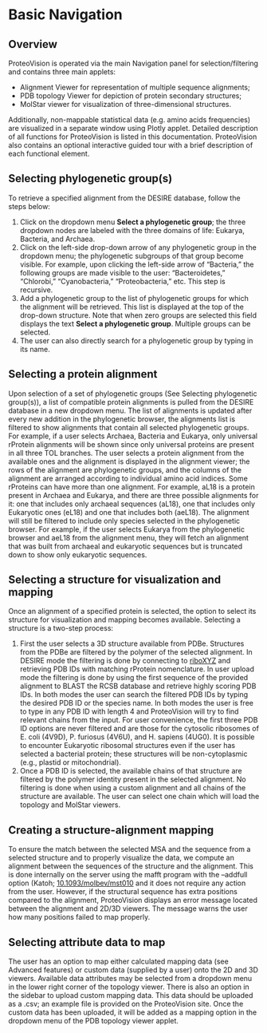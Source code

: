 # Basic Navigation 

## Overview
ProteoVision is operated via the main Navigation panel for selection/filtering and contains three main applets:
- Alignment Viewer for representation of multiple sequence alignments; 
- PDB topology Viewer for depiction of protein secondary structures; 
- MolStar viewer for visualization of three-dimensional structures. 

Additionally, non-mappable statistical data (e.g. amino acids frequencies) are visualized in a separate window using Plotly applet. Detailed description of all functions for ProteoVision is listed in this documentation. ProteoVision also contains an optional interactive guided tour with a brief description of each functional element.

## Selecting phylogenetic group(s) 
To retrieve a specified alignment from the DESIRE database, follow the steps below: 

1. Click on the dropdown menu **Select a phylogenetic group**; the three dropdown nodes are labeled with the three domains of life: Eukarya, Bacteria, and Archaea.
2. Click on the left-side drop-down arrow of any phylogenetic group in the dropdown menu; the phylogenetic subgroups of that group become visible. For example, upon clicking the left-side arrow of “Bacteria,” the following groups are made visible to the user: “Bacteroidetes,” “Chlorobi,” “Cyanobacteria,” “Proteobacteria,” etc. This step is recursive.
3. Add a phylogenetic group to the list of phylogenetic groups for which the alignment will be retrieved. This list is displayed at the top of the drop-down structure. Note that when zero groups are selected this field displays the text **Select a phylogenetic group**. Multiple groups can be selected.
4. The user can also directly search for a phylogenetic group by typing in its name.

## Selecting a protein alignment
Upon selection of a set of phylogenetic groups (See Selecting phylogenetic group(s)), a list of compatible protein alignments is pulled from the DESIRE database in a new dropdown menu. The list of alignments is updated after every new addition in the phylogenetic browser, the alignments list is filtered to show alignments that contain all selected phylogenetic groups. For example, if a user selects Archaea, Bacteria and Eukarya, only universal rProtein alignments will be shown since only universal proteins are present in all three TOL branches. The user selects a protein alignment from the available ones and the alignment is displayed in the alignment viewer; the rows of the alignment are phylogenetic groups, and the columns of the alignment are arranged according to individual amino acid indices. 
Some rProteins can have more than one alignment. For example, aL18 is a protein present in Archaea and Eukarya, and there are three possible alignments for it: one that includes only archaeal sequences (aL18), one that includes only Eukaryotic ones (eL18) and one that includes both (aeL18). The alignment will still be filtered to include only species selected in the phylogenetic browser. For example, if the user selects Eukarya from the phylogenetic browser and aeL18 from the alignment menu, they will fetch an alignment that was built from archaeal and eukaryotic sequences but is truncated down to show only eukaryotic sequences.

## Selecting a structure for visualization and mapping
Once an alignment of a specified protein is selected, the option to select its structure for visualization and mapping becomes available. Selecting a structure is a two-step process:

1. First the user selects a 3D structure available from PDBe. Structures from the PDBe are filtered by the polymer of the selected alignment. In DESIRE mode the filtering is done by connecting to [riboXYZ](https://ribosome.xyz) and retrieving PDB IDs with matching rProtein nomenclature. In user upload mode the filtering is done by using the first sequence of the provided alignment to BLAST the RCSB database and retrieve highly scoring PDB IDs. In both modes the user can search the filtered PDB IDs by typing the desired PDB ID or the species name. In both modes the user is free to type in any PDB ID with length 4 and ProteoVision will try to find relevant chains from the input. For user convenience, the first three PDB ID options are never filtered and are those for the cytosolic ribosomes of E. coli (4V9D), P. furiosus (4V6U), and H. sapiens (4UG0). It is possible to encounter Eukaryotic ribosomal structures even if the user has selected a bacterial protein; these structures will be non-cytoplasmic (e.g., plastid or mitochondrial).
2. Once a PDB ID is selected, the available chains of that structure are filtered by the polymer identity present in the selected alignment. No filtering is done when using a custom alignment and all chains of the structure are available. The user can select one chain which will load the topology and MolStar viewers. 

## Creating a structure-alignment mapping
To ensure the match between the selected MSA and the sequence from a selected structure and to properly visualize the data, we compute an alignment between the sequences of the structure and the alignment. This is done internally on the server using the mafft program with the –addfull option (Katoh; [10.1093/molbev/mst010](https://doi.org/10.1093/molbev/mst010) and it does not require any action from the user. However, if the structural sequence has extra positions compared to the alignment, ProteoVision displays an error message located between the alignment and 2D/3D viewers. The message warns the user how many positions failed to map properly.

## Selecting attribute data to map
The user has an option to map either calculated mapping data (see Advanced features) or custom data (supplied by a user) onto the 2D and 3D viewers. Available data attributes may be selected from a dropdown menu in the lower right corner of the topology viewer. There is also an option in the sidebar to upload custom mapping data. This data should be uploaded as a .csv; an example file is provided on the ProteoVision site. Once the custom data has been uploaded, it will be added as a mapping option in the dropdown menu of the PDB topology viewer applet. 
